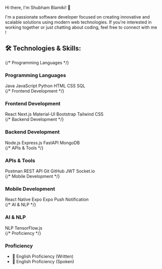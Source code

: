 Hi there, I'm Shubham Blamiki! 👋

I'm a passionate software developer focused on creating innovative and scalable solutions using modern web technologies. If you're interested in working together or just chatting about coding, feel free to connect with me !


 <h2 className="text-2xl font-bold flex items-center mb-6">
    <span className="mr-2">🛠️</span> Technologies &amp; Skills:
  </h2>
  {/* Programming Languages */}
  <div className="mb-6">
    <h3 className="text-lg font-semibold mb-2">Programming Languages</h3>
    <div className="flex flex-wrap gap-2">
      <span className="bg-blue-600 text-white px-3 py-1 rounded-md">Java</span>
      <span className="bg-yellow-400 text-black px-3 py-1 rounded-md">
        JavaScript
      </span>
      <span className="bg-blue-500 text-white px-3 py-1 rounded-md">
        Python
      </span>
      <span className="bg-orange-500 text-white px-3 py-1 rounded-md">
        HTML
      </span>
      <span className="bg-blue-400 text-white px-3 py-1 rounded-md">CSS</span>
      <span className="bg-gray-600 text-white px-3 py-1 rounded-md">SQL</span>
    </div>
  </div>
  {/* Frontend Development */}
  <div className="mb-6">
    <h3 className="text-lg font-semibold mb-2">Frontend Development</h3>
    <div className="flex flex-wrap gap-2">
      <span className="bg-sky-400 text-white px-3 py-1 rounded-md">React</span>
      <span className="bg-black text-white px-3 py-1 rounded-md">Next.js</span>
      <span className="bg-blue-600 text-white px-3 py-1 rounded-md">
        Material-UI
      </span>
      <span className="bg-purple-600 text-white px-3 py-1 rounded-md">
        Bootstrap
      </span>
      <span className="bg-teal-400 text-white px-3 py-1 rounded-md">
        Tailwind CSS
      </span>
    </div>
  </div>
  {/* Backend Development */}
  <div className="mb-6">
    <h3 className="text-lg font-semibold mb-2">Backend Development</h3>
    <div className="flex flex-wrap gap-2">
      <span className="bg-green-600 text-white px-3 py-1 rounded-md">
        Node.js
      </span>
      <span className="bg-black text-white px-3 py-1 rounded-md">
        Express.js
      </span>
      <span className="bg-blue-500 text-white px-3 py-1 rounded-md">
        FastAPI
      </span>
      <span className="bg-green-700 text-white px-3 py-1 rounded-md">
        MongoDB
      </span>
    </div>
  </div>
  {/* APIs & Tools */}
  <div className="mb-6">
    <h3 className="text-lg font-semibold mb-2">APIs &amp; Tools</h3>
    <div className="flex flex-wrap gap-2">
      <span className="bg-orange-500 text-white px-3 py-1 rounded-md">
        Postman
      </span>
      <span className="bg-red-500 text-white px-3 py-1 rounded-md">
        REST API
      </span>
      <span className="bg-red-600 text-white px-3 py-1 rounded-md">Git</span>
      <span className="bg-black text-white px-3 py-1 rounded-md">GitHub</span>
      <span className="bg-gray-800 text-white px-3 py-1 rounded-md">JWT</span>
      <span className="bg-black text-white px-3 py-1 rounded-md">
        Socket.io
      </span>
    </div>
  </div>
  {/* Mobile Development */}
  <div className="mb-6">
    <h3 className="text-lg font-semibold mb-2">Mobile Development</h3>
    <div className="flex flex-wrap gap-2">
      <span className="bg-sky-400 text-white px-3 py-1 rounded-md">
        React Native
      </span>
      <span className="bg-black text-white px-3 py-1 rounded-md">Expo</span>
      <span className="bg-sky-300 text-white px-3 py-1 rounded-md">
        Expo Push Notification
      </span>
    </div>
  </div>
  {/* AI & NLP */}
  <div className="mb-6">
    <h3 className="text-lg font-semibold mb-2">AI &amp; NLP</h3>
    <div className="flex flex-wrap gap-2">
      <span className="bg-purple-600 text-white px-3 py-1 rounded-md">NLP</span>
      <span className="bg-orange-500 text-white px-3 py-1 rounded-md">
        TensorFlow.js
      </span>
    </div>
  </div>
  {/* Proficiency */}
  <div>
    <h3 className="text-lg font-semibold mb-2">Proficiency</h3>
    <ul className="list-none space-y-1">
      <li>📝 English Proficiency (Written)</li>
      <li>🎤 English Proficiency (Spoken)</li>
    </ul>
  </div>


